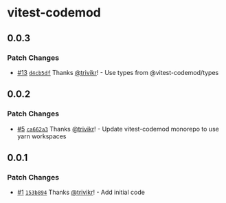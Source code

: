 # vitest-codemod

## 0.0.3

### Patch Changes

- [#13](https://github.com/trivikr/vitest-codemod/pull/13) [`d4cb5df`](https://github.com/trivikr/vitest-codemod/commit/d4cb5df9e98a9f224dd27951b56557b39a42b919) Thanks [@trivikr](https://github.com/trivikr)! - Use types from @vitest-codemod/types

## 0.0.2

### Patch Changes

- [#5](https://github.com/trivikr/vitest-codemod/pull/5) [`ca662a3`](https://github.com/trivikr/vitest-codemod/commit/ca662a3) Thanks [@trivikr](https://github.com/trivikr)! - Update vitest-codemod monorepo to use yarn workspaces

## 0.0.1

### Patch Changes

- [#1](https://github.com/trivikr/vitest-codemod/pull/1) [`153b894`](https://github.com/trivikr/vitest-codemod/commit/153b894) Thanks [@trivikr](https://github.com/trivikr)! - Add initial code
